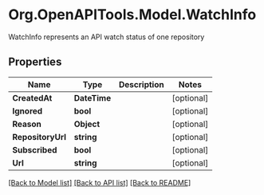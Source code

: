 # Org.OpenAPITools.Model.WatchInfo
WatchInfo represents an API watch status of one repository

## Properties

Name | Type | Description | Notes
------------ | ------------- | ------------- | -------------
**CreatedAt** | **DateTime** |  | [optional] 
**Ignored** | **bool** |  | [optional] 
**Reason** | **Object** |  | [optional] 
**RepositoryUrl** | **string** |  | [optional] 
**Subscribed** | **bool** |  | [optional] 
**Url** | **string** |  | [optional] 

[[Back to Model list]](../README.md#documentation-for-models) [[Back to API list]](../README.md#documentation-for-api-endpoints) [[Back to README]](../README.md)

